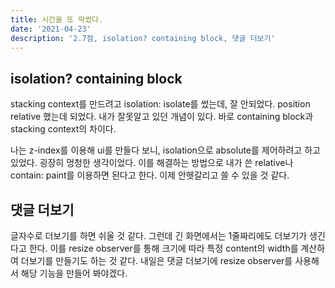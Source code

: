 ```yaml
---
title: 시간을 또 막썼다.
date: '2021-04-23'
description: '2.7점, isolation? containing block, 댓글 더보기'
---
```


## isolation? containing block

stacking context를 만드려고 isolation: isolate를 썼는데, 잘 안되었다. position relative 했는데 되었다. 내가 잘못알고 있던 개념이 있다. 바로 containing block과 stacking context의 차이다.

나는 z-index를 이용해 ui를 만들다 보니, isolation으로 absolute를 제어하려고 하고 있었다. 굉장히 멍청한 생각이었다. 이를 해결하는 방법으로 내가 쓴 relative나 contain: paint를 이용하면 된다고 한다. 이제 안헷갈리고 쓸 수 있을 것 같다.

## 댓글 더보기

글자수로 더보기를 하면 쉬울 것 같다. 그런데 긴 화면에서는 1줄짜리에도 더보기가 생긴다고 한다. 이를 resize observer를 통해 크기에 따라 특정 content의 width를 계산하여 더보기를 만들기도 하는 것 같다. 내일은 댓글 더보기에 resize observer를 사용해서 해당 기능을 만들어 봐야겠다.
